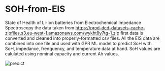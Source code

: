 # SOH-from-EIS
State of Health of Li-ion batteries from Electrochemical Impedance Spectroscopy
the data taken from https://prod-dcd-datasets-cache-zipfiles.s3.eu-west-1.amazonaws.com/wykht8y7tg-1.zip
first data is converted and cleaned into properly-formatted csv files.
All the EIS data are combined into one file and used with GPR ML model to predict SoH with SoH, impedance, frenquency, and temperature data at hand. SoH values are calulated using nominal capacity and current Ah values.

![predict](https://user-images.githubusercontent.com/69943289/219979696-e989ce2c-4a56-425b-8c02-bb50b3be4c60.png)
